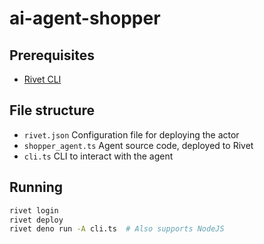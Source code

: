 # ai-agent-shopper

## Prerequisites

- [Rivet CLI](https://rivet.gg/docs/setup)

## File structure

- `rivet.json` Configuration file for deploying the actor
- `shopper_agent.ts` Agent source code, deployed to Rivet
- `cli.ts` CLI to interact with the agent

## Running

```sh
rivet login
rivet deploy
rivet deno run -A cli.ts  # Also supports NodeJS
```
